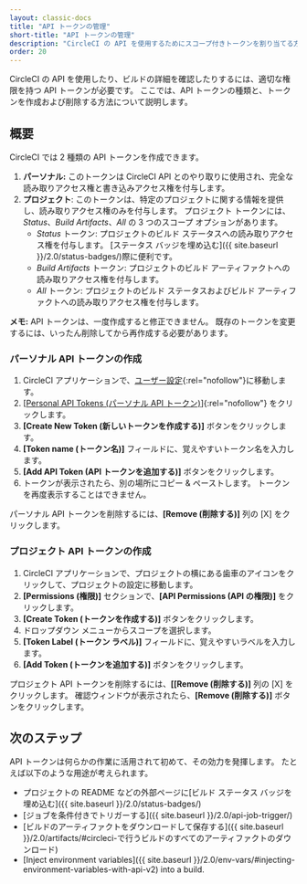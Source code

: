 ```yaml
---
layout: classic-docs
title: "API トークンの管理"
short-title: "API トークンの管理"
description: "CircleCI の API を使用するためにスコープ付きトークンを割り当てる方法"
order: 20
---
```


CircleCI の API を使用したり、ビルドの詳細を確認したりするには、適切な権限を持つ API トークンが必要です。 ここでは、API トークンの種類と、トークンを作成および削除する方法について説明します。

## 概要

CircleCI では 2 種類の API トークンを作成できます。

1. **パーソナル:** このトークンは CircleCI API とのやり取りに使用され、完全な読み取りアクセス権と書き込みアクセス権を付与します。
2. **プロジェクト**: このトークンは、特定のプロジェクトに関する情報を提供し、読み取りアクセス権のみを付与します。 プロジェクト トークンには、*Status*、*Build Artifacts*、*All* の 3 つのスコープ オプションがあります。 
    - *Status* トークン: プロジェクトのビルド ステータスへの読み取りアクセス権を付与します。 [ステータス バッジを埋め込む]({{ site.baseurl }}/2.0/status-badges/)際に便利です。
    - *Build Artifacts* トークン: プロジェクトのビルド アーティファクトへの読み取りアクセス権を付与します。
    - *All* トークン: プロジェクトのビルド ステータスおよびビルド アーティファクトへの読み取りアクセス権を付与します。

**メモ:** API トークンは、一度作成すると修正できません。 既存のトークンを変更するには、いったん削除してから再作成する必要があります。

### パーソナル API トークンの作成

1. CircleCI アプリケーションで、[ユーザー設定](https://circleci.com/account){:rel="nofollow"}に移動します。
2. [[Personal API Tokens (パーソナル API トークン)](https://circleci.com/account/api)]{:rel="nofollow"} をクリックします。
3. **[Create New Token (新しいトークンを作成する)]** ボタンをクリックします。
4. **[Token name (トークン名)]** フィールドに、覚えやすいトークン名を入力します。
5. **[Add API Token (API トークンを追加する)]** ボタンをクリックします。
6. トークンが表示されたら、別の場所にコピー & ペーストします。 トークンを再度表示することはできません。

パーソナル API トークンを削除するには、**[Remove (削除する)]** 列の [X] をクリックします。

### プロジェクト API トークンの作成

1. CircleCI アプリケーションで、プロジェクトの横にある歯車のアイコンをクリックして、プロジェクトの設定に移動します。
2. **[Permissions (権限)]** セクションで、**[API Permissions (API の権限)]** をクリックします。
3. **[Create Token (トークンを作成する)]** ボタンをクリックします。
4. ドロップダウン メニューからスコープを選択します。
5. **[Token Label (トークン ラベル)]** フィールドに、覚えやすいラベルを入力します。
6. **[Add Token (トークンを追加する)]** ボタンをクリックします。

プロジェクト API トークンを削除するには、**[[Remove (削除する)]** 列の [X] をクリックします。 確認ウィンドウが表示されたら、**[Remove (削除する)]** ボタンをクリックします。

## 次のステップ

API トークンは何らかの作業に活用されて初めて、その効力を発揮します。 たとえば以下のような用途が考えられます。

- プロジェクトの README などの外部ページに[ビルド ステータス バッジを埋め込む]({{ site.baseurl }}/2.0/status-badges/)
- [ジョブを条件付きでトリガーする]({{ site.baseurl }}/2.0/api-job-trigger/)
- [ビルドのアーティファクトをダウンロードして保存する]({{ site.baseurl }}/2.0/artifacts/#circleci-で行うビルドのすべてのアーティファクトのダウンロード)
- [Inject environment variables]({{ site.baseurl }}/2.0/env-vars/#injecting-environment-variables-with-api-v2) into a build.